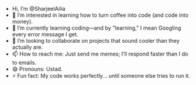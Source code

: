 - Hi, I’m @SharjeelAilia  
- 👀 I’m interested in learning how to turn coffee into code (and code into money).  
- 🌱 I’m currently learning coding—and by "learning," I mean Googling every error message I get.  
- 💞️ I’m looking to collaborate on projects that sound cooler than they actually are.  
- 📫 How to reach me: Just send me memes; I’ll respond faster than I do to emails.  
- 😄 Pronouns: Ustad.  
- ⚡ Fun fact: My code works perfectly... until someone else tries to run it.

<!---
SharjeelAilia/SharjeelAilia is a ✨ special ✨ repository because its `README.md` (this file) appears on your GitHub profile.
You can click the Preview link to take a look at your changes.
--->
